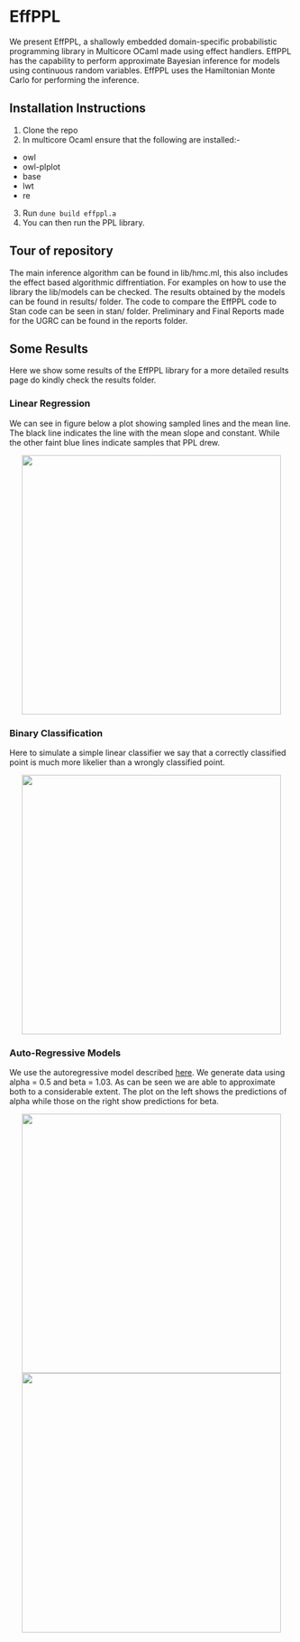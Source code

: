 # EffPPL

We present EffPPL, a shallowly embedded domain-specific probabilistic programming library in Multicore OCaml made using effect handlers. EffPPL has the capability to perform approximate Bayesian inference for models using continuous random variables. EffPPL uses the Hamiltonian Monte Carlo for performing the inference.


## Installation Instructions

1. Clone the repo
2. In multicore Ocaml ensure that the following are installed:-
  * owl 
  * owl-plplot 
  * base 
  * lwt 
  * re 
3. Run 
  `dune build effppl.a`
4. You can then run the PPL library.

## Tour of repository

The main inference algorithm can be found in lib/hmc.ml, this also includes the effect based algorithmic diffrentiation. For examples on how to use the library the lib/models can be checked. The results obtained by the models can be found in results/ folder. The code to compare the EffPPL code to Stan code can be seen in stan/ folder. Preliminary and Final Reports made for the UGRC can be found in the reports folder.

## Some Results

Here we show some results of the EffPPL library for a more detailed results page do kindly check the results folder.

### Linear Regression

We can see in figure below a plot showing sampled lines and the mean line. The black line indicates the line with the mean slope and constant. While the other faint blue lines indicate samples that PPL drew. 

<p align="center">
  <img width="460" src="https://github.com/Arnhav-Datar/EffPPL/tree/main/results/machine_learning/linreg.png">
</p>

### Binary Classification

Here to simulate a simple linear classifier we say that a correctly classified point is much more likelier than a wrongly classified point.

<p align="center">
  <img width="460" src="https://github.com/Arnhav-Datar/EffPPL/tree/main/results/machine_learning/class.png">
</p>

### Auto-Regressive Models

We use the autoregressive model described [here](https://mc-stan.org/docs/2_26/stan-users-guide/autoregressive-section.html). We generate data using alpha = 0.5 and beta = 1.03. As can be seen we are able to approximate both to a considerable extent. The plot on the left shows the predictions of alpha while those on the right show predictions for beta. 

<p align="center">
 <img width="460"  src="https://github.com/Arnhav-Datar/EffPPL/tree/main/results/time-series/autoreg_alpha.png" />
  <img width="460"" src="https://github.com/Arnhav-Datar/EffPPL/tree/main/results/time-series/autoreg_beta.png" >
</p>


